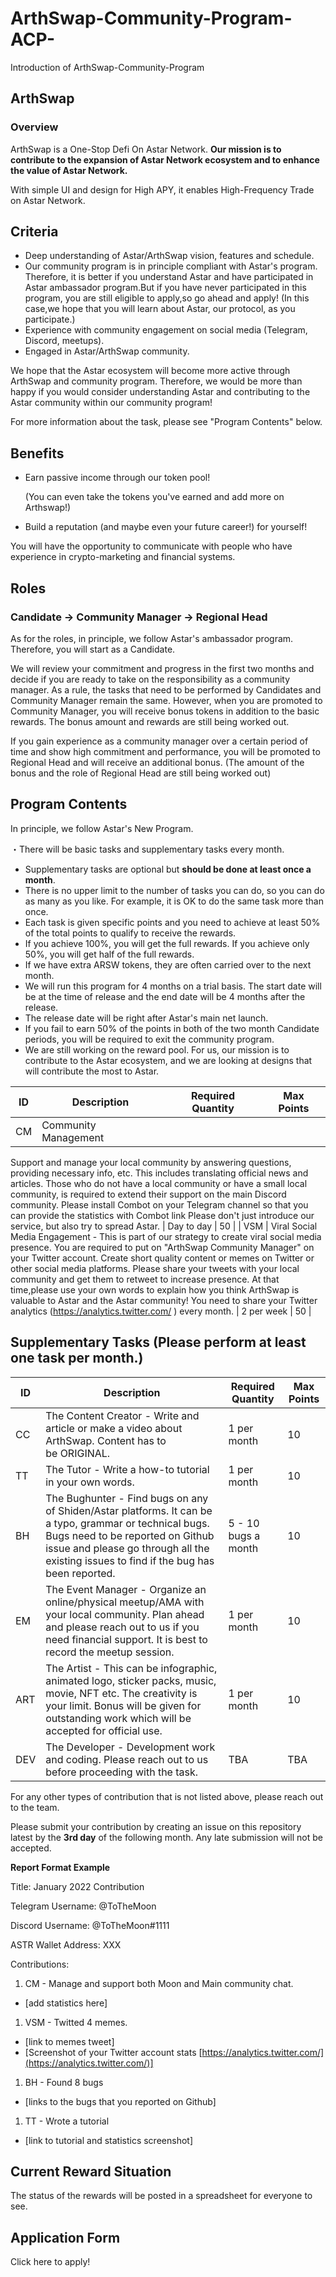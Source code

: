 # ArthSwap-Community-Program-ACP-
Introduction of ArthSwap-Community-Program

## ArthSwap

### Overview

ArthSwap is a One-Stop Defi On Astar Network.
**Our mission is to contribute to the expansion of Astar Network ecosystem and to enhance the value of Astar Network.**

With simple UI and design for High APY, it enables High-Frequency Trade on Astar Network.

## Criteria

- Deep understanding of Astar/ArthSwap vision, features and schedule.
- Our community program is in principle compliant with Astar's program.
Therefore, it is better if you understand Astar and have participated in Astar ambassador program.But if you have never participated in this program, you are still eligible to apply,so go ahead and apply!
(In this case,we hope that you will learn about Astar, our protocol, as you participate.)
- Experience with community engagement on social media (Telegram, Discord, meetups).
- Engaged in Astar/ArthSwap community.

We hope that the Astar ecosystem will become more active through ArthSwap and community program.
Therefore, we would be more than happy if you would consider understanding Astar and contributing to the Astar community within our community program!

For more information about the task, please see "Program Contents" below.

## Benefits

- Earn passive income through our token pool!

     (You can even take the tokens you've earned and add more on Arthswap!)

- Build a reputation (and maybe even your future career!) for yourself!

You will have the opportunity to communicate with people who have experience in crypto-marketing and financial systems.


## Roles
### Candidate -> Community Manager -> Regional Head

As for the roles, in principle, we follow Astar's ambassador program.
Therefore, you will start as a Candidate. 

We will review your commitment and progress in the first two months and decide if you are ready to take on the responsibility as a community manager.
As a rule, the tasks that need to be performed by Candidates and Community Manager remain the same. However, when you are promoted to Community Manager, you will receive bonus tokens in addition to the basic rewards. The bonus amount and rewards are still being worked out.

If you gain experience as a community manager over a certain period of time and show high commitment and performance, you will be promoted to Regional Head and will receive an additional bonus. (The amount of the bonus and the role of Regional Head are still being worked out)

## Program Contents

In principle, we follow Astar's New Program.

・There will be basic tasks and supplementary tasks every month.

- Supplementary tasks are optional but **should be done at least once a month**.
- There is no upper limit to the number of tasks you can do, so you can do as many as you like. For example, it is OK to do the same task more than once.
- Each task is given specific points and you need to achieve at least 50% of the total points to qualify to receive the rewards.
- If you achieve 100%, you will get the full rewards. If you achieve only 50%, you will get half of the full rewards.
- If we have extra ARSW tokens, they are often carried over to the next month.
- We will run this program for 4 months on a trial basis. The start date will be at the time of release and the end date will be 4 months after the release.
- The release date will be right after Astar's main net launch.
- If you fail to earn 50% of the points in both of the two month Candidate periods, you will be required to exit the community program.
- We are still working on the reward pool. For us, our mission is to contribute to the Astar ecosystem, and we are looking at designs that will contribute the most to Astar.

| ID | Description | Required Quantity | Max Points |
| --- | --- | --- | --- |
| CM | Community Management
Support and manage your local community by answering questions, providing necessary info, etc. This includes translating official news and articles. Those who do not have a local community or have a small local community, is required to extend their support on the main Discord community. Please install Combot on your Telegram channel so that you can provide the statistics with Combot link
Please don't just introduce our service, but also try to spread Astar. | Day to day | 50 |
| VSM | Viral Social Media Engagement - This is part of our strategy to create viral social media presence. You are required to put on "ArthSwap Community Manager" on your Twitter account. Create short quality content or memes on Twitter or other social media platforms. Please share your tweets with your local community and get them to retweet to increase presence. At that time,please use your own words to explain how you think ArthSwap is valuable to Astar and the Astar community! You need to share your Twitter analytics (https://analytics.twitter.com/
) every month. | 2 per week | 50 |

## S**upplementary Tasks (Please perform at least one task per month.)**

| ID | Description | Required Quantity | Max Points |
| --- | --- | --- | --- |
| CC | The Content Creator - Write and article or make a video about ArthSwap. Content has to be ORIGINAL. | 1 per month | 10 |
| TT | The Tutor - Write a how-to tutorial in your own words. | 1 per month | 10 |
| BH | The Bughunter - Find bugs on any of Shiden/Astar platforms. It can be a typo, grammar or technical bugs. Bugs need to be reported on Github issue and please go through all the existing issues to find if the bug has been reported. | 5 - 10 bugs a month | 10 |
| EM | The Event Manager - Organize an online/physical meetup/AMA with your local community. Plan ahead and please reach out to us if you need financial support. It is best to record the meetup session. | 1 per month | 10 |
| ART | The Artist - This can be infographic, animated logo, sticker packs, music, movie, NFT etc. The creativity is your limit. Bonus will be given for outstanding work which will be accepted for official use. | 1 per month | 10 |
| DEV | The Developer - Development work and coding. Please reach out to us before proceeding with the task. | TBA | TBA |

For any other types of contribution that is not listed above, please reach out to the team.

Please submit your contribution by creating an issue on this repository latest by the **3rd day** of the following month. Any late submission will not be accepted.

**Report Format Example**

Title: January 2022 Contribution

Telegram Username: @ToTheMoon

Discord Username: @ToTheMoon#1111

ASTR Wallet Address: XXX

Contributions:

1. CM - Manage and support both Moon and Main community chat.
- [add statistics here]
1. VSM - Twitted 4 memes.
- [link to memes tweet]
- [Screenshot of your Twitter account stats [https://analytics.twitter.com/](https://analytics.twitter.com/)]
1. BH - Found 8 bugs
- [links to the bugs that you reported on Github]
1. TT - Wrote a tutorial
- [link to tutorial and statistics screenshot]

## Current Reward Situation

The status of the rewards will be posted in a spreadsheet for everyone to see.

## Application Form

Click here to apply!

